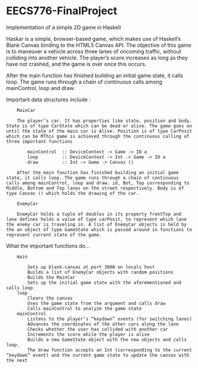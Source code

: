 # EECS776-FinalProject
Implementation of a simple 2D game in Haskell

Haskar is a simple, browser-based game, which makes use of Haskell’s Blank Canvas binding to the HTML5 Canvas API. The objective of this game is to maneuver a vehicle across three lanes of oncoming traffic, without colliding into another vehicle. The player’s score increases as long as they have not crashed, and the game is over once this occurs.

After the main function has finished building an initial game state, it calls loop. The game runs through a chain of continuous calls among mainControl, loop and draw.

Important data structures include :

		MainCar

		The player’s car. It has properties like state, position and body. State is of type CarState which can be dead or alive. The game goes on until the state of the main car is Alive. Position is of type CarPosit which can be MThis game is achieved through the continuous calling of three important functions

            mainControl  :: DeviceContext -> Game -> IO a
            loop 		 :: DeviceContext -> Int -> Game -> IO a
            draw 		 :: Int -> Game -> Canvas ()
            
        After the main function has finished building an initial game state, it calls loop. The game runs through a chain of continuous calls among mainControl, loop and draw. id, Bot, Top corresponding to Middle, Bottom and Top lanes on the street respectively. Body is of type Canvas () which holds the drawing of the car.

		EnemyCar

		EnemyCar holds a tuple of doubles in its property frontTop and lane defines holds a value of type carPosit, to represent which lane the enemy car is traveling in. A list of EnemyCar objects is held by the an object of type GameState which is passed around in functions to represent current state of the game.


What the important functions do...

		main
		
			Sets up blank-canvas at port 3000 on locals host
			Builds a list of EnemyCar objects with random positions
			Builds the MainCar
			Sets up the initial game state with the aforementioned and calls loop
		loop
			Clears the canvas
			Uses the game state from the argument and calls draw
			Calls mainControl to analyze the game state
		mainControl
			Listens to the player’s “keydown” events (for switching lanes)
			Advances the coordinates of the other cars along the lane
			Checks whether the user has collided with another car
			Increments the score while the player is alive
			Builds a new GameState object with the new objects and calls loop.
			The draw function accepts an Int (corresponding to the current “keydown” event) and the current game state to update the canvas with the next
  
